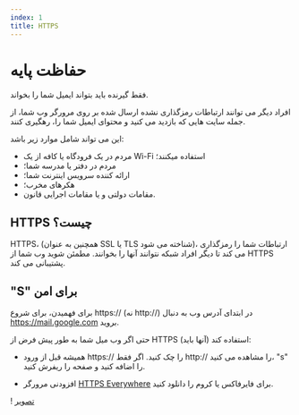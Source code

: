 ```yaml
---
index: 1
title: HTTPS
---
```

# حفاظت پایه

فقط گیرنده باید بتواند ایمیل شما را بخواند.

افراد دیگر می توانند ارتباطات رمزگذاری نشده ارسال شده بر روی مرورگر وب شما، از جمله سایت هایی که بازدید می کنید و محتوای ایمیل شما را، رهگیری کنند.

این می تواند شامل موارد زیر باشد:

*   مردم در یک فرودگاه یا کافه  از یک Wi-Fi استفاده میکنند؛
*   مردم در دفتر یا مدرسه شما؛
*   ارائه کننده سرویس اینترنت شما؛
*   هکرهای مخرب؛
*   مقامات دولتی و یا مقامات اجرایی قانون.

## HTTPS چیست؟

HTTPS، (همچنین به عنوان SSL یا TLS شناخته می شود)، ارتباطات شما را رمزگذاری می کند تا دیگر افراد شبکه نتوانند آنها را بخوانند. مطمئن شوید وب شما از HTTPS پشتیبانی می کند.

## "S" برای امن

برای فهمیدن، برای شروع https:// (نه http://) در ابتدای آدرس وب به دنبال https://mail.google.com بروید.

حتی اگر وب میل شما به طور پیش فرض از HTTPS استفاده کند (آنها باید):

*   همیشه قبل از ورود https:// را چک کنید. اگر فقط http:// را مشاهده می کنید،  "s" را اضافه کنید و صفحه را ریفرش کنید.

*   افزودنی مرورگر [HTTPS Everywhere](https://www.eff.org/https-everywhere) برای فایرفاکس یا کروم را دانلود کنید.

! [تصویر](email1.png)

